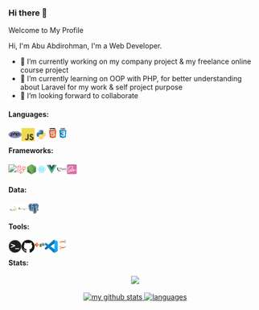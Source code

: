 ### Hi there 👋

Welcome to My Profile

Hi, I'm Abu Abdirohman, I'm a Web Developer.

- 🔭 I’m currently working on my company project & my freelance online course project
- 🌱 I’m currently learning on OOP with PHP, for better understanding about Laravel for my work & self project purpose
- 👯 I’m looking forward to collaborate

#### Languages:
<img align="left" alt="PHP" width="26px" src="https://raw.githubusercontent.com/github/explore/80688e429a7d4ef2fca1e82350fe8e3517d3494d/topics/php/php.png" />
<img align="left" alt="JavaScript" width="26px" src="https://raw.githubusercontent.com/github/explore/80688e429a7d4ef2fca1e82350fe8e3517d3494d/topics/javascript/javascript.png" />
<img align="left" alt="Python" width="26px" src="https://raw.githubusercontent.com/github/explore/80688e429a7d4ef2fca1e82350fe8e3517d3494d/topics/python/python.png" />
<img align="left" height="20" src="https://raw.githubusercontent.com/indramahkota/indramahkota.github.io/master/assets/githubs/brandlogo/html5.png" />
<img align="left" height="20" src="https://raw.githubusercontent.com/indramahkota/indramahkota.github.io/master/assets/githubs/brandlogo/css3.png" />
<br/> 

#### Frameworks:
<img align="left" height="20" src="https://codeigniter.com/assets/icons/ci-footer.png">
<img align="left" height="20" src="https://raw.githubusercontent.com/github/explore/80688e429a7d4ef2fca1e82350fe8e3517d3494d/topics/laravel/laravel.png">
<img align="left" height="20" src="https://raw.githubusercontent.com/github/explore/80688e429a7d4ef2fca1e82350fe8e3517d3494d/topics/nodejs/nodejs.png">
<img align="left" height="20" src="https://raw.githubusercontent.com/github/explore/80688e429a7d4ef2fca1e82350fe8e3517d3494d/topics/react/react.png">  
<img align="left" height="20" src="https://raw.githubusercontent.com/github/explore/80688e429a7d4ef2fca1e82350fe8e3517d3494d/topics/vue/vue.png">  
<img align="left" height="20" src="https://raw.githubusercontent.com/github/explore/80688e429a7d4ef2fca1e82350fe8e3517d3494d/topics/flask/flask.png">
<!-- <img align="left" height="20" src="https://odoocdn.com/openerp_website/static/src/img/2016/logos/odoo_logo.svg"> -->
<!-- <img align="left" height="20" src="https://github.com/tailwindlabs/tailwindcss/raw/master/.github/logo-light.svg"> -->
<img height="20" src="https://raw.githubusercontent.com/indramahkota/indramahkota.github.io/master/assets/githubs/brandlogo/sass.png">

#### Data: 
<img align="left" height="20" src="https://raw.githubusercontent.com/github/explore/80688e429a7d4ef2fca1e82350fe8e3517d3494d/topics/mysql/mysql.png">  
<img align="left" height="20" src="https://raw.githubusercontent.com/github/explore/80688e429a7d4ef2fca1e82350fe8e3517d3494d/topics/mongodb/mongodb.png">
<img align="left" height="20" src="https://raw.githubusercontent.com/github/explore/80688e429a7d4ef2fca1e82350fe8e3517d3494d/topics/postgresql/postgresql.png">  
<br />

#### Tools:
<img align="left" alt="Terminal" width="26px" src="https://raw.githubusercontent.com/github/explore/80688e429a7d4ef2fca1e82350fe8e3517d3494d/topics/terminal/terminal.png" />
<img align="left" alt="GitHub" width="26px" src="https://raw.githubusercontent.com/github/explore/78df643247d429f6cc873026c0622819ad797942/topics/github/github.png" />
<img align="left" height="20" src="https://raw.githubusercontent.com/github/explore/80688e429a7d4ef2fca1e82350fe8e3517d3494d/topics/git/git.png">
<img align="left" alt="Visual Studio Code" width="26px" src="https://raw.githubusercontent.com/github/explore/78df643247d429f6cc873026c0622819ad797942/topics/visual-studio-code/visual-studio-code.png" />
<img align="left" height="20" src="https://raw.githubusercontent.com/github/explore/80688e429a7d4ef2fca1e82350fe8e3517d3494d/topics/jupyter-notebook/jupyter-notebook.png">
<br/ >


#### Stats:  

<!-- thropy -->
<a href="https://abuabdirohamn4.github.io">
    <p align="center">
        <img src="https://github-profile-trophy.vercel.app/?username=abuabdirohman4&column=7&theme=onedark"/>
    </p>
</a>

<!-- status codes -->
<a align="center" href="https://abuabdirohman4.github.io">
    <p align="center">
    <img src="https://github-readme-stats.vercel.app/api?username=abuabdirohman4&show_icons=true&theme=radical" alt="my github stats" width="420"/>&nbsp;<img src="https://github-readme-stats.vercel.app/api/top-langs/?username=abuabdirohman4&hide=css,tsql,blade,%20jupyter+notebook&langs_count=10&theme=radical&layout=compact" alt="languages" height="165">
    </p>
</a>

<!--
**abuabdirohman4/abuabdirohman4** is a ✨ _special_ ✨ repository because its `README.md` (this file) appears on your GitHub profile.

Here are some ideas to get you started:

- 🔭 I’m currently working on ...
- 🌱 I’m currently learning ...
- 👯 I’m looking to collaborate on ...
- 🤔 I’m looking for help with ...
- 💬 Ask me about ...
- 📫 How to reach me: ...
- 😄 Pronouns: ...
- ⚡ Fun fact: ...
-->
